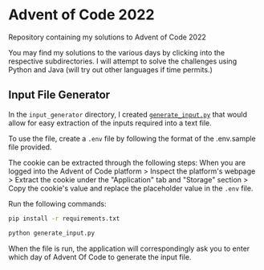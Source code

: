 # Advent of Code 2022
Repository containing my solutions to Advent of Code 2022

You may find my solutions to the various days by clicking into the respective subdirectories. I will attempt to solve the challenges using Python and Java (will try out other languages if time permits.)

## Input File Generator
In the `input_generator` directory, I created [`generate_input.py`](https://github.com/xbowery/aoc-2022/blob/main/input_generator/generate_input.py) that would allow for easy extraction of the inputs required into a text file.

To use the file, create a `.env` file by following the format of the .env.sample file provided.

The cookie can be extracted through the following steps:
When you are logged into the Advent of Code platform > Inspect the platform's webpage > Extract the cookie under the "Application" tab and "Storage" section > Copy the cookie's value and replace the placeholder value in the `.env` file.

Run the following commands:
```bash
pip install -r requirements.txt

python generate_input.py
```

When the file is run, the application will correspondingly ask you to enter which day of Advent Of Code to generate the input file.
